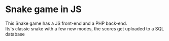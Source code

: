 # Snake game in JS

This Snake game has a JS front-end and a PHP back-end.
<br>
Its's classic snake with a few new modes, the scores get uploaded to a SQL database
